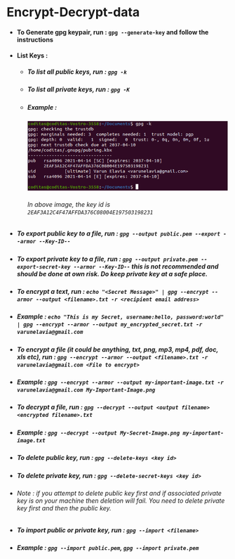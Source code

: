 # Encrypt-Decrypt-data

* #### To Generate gpg keypair, run : `gpg --generate-key` and follow the instructions
* #### List Keys :
  * ##### To list all public keys, run : `gpg -k`
  * ##### To list all private keys, run : `gpg -K`
  * ##### Example : 
    ![](https://raw.githubusercontent.com/varunelavia/Encrypt-Decrypt-data/main/Key-List-v2.png)
    ###### In above image, the key id is `2EAF3A12C4F47AFFDA376C08004E197503198231`

* ##### To export public key to a file, run : `gpg --output public.pem --export --armor --Key-ID--`

* ##### To export private key to a file, run : `gpg --output private.pem --export-secret-key --armor --Key-ID--` this is not recommended and should be done at own risk. Do keep private key at a safe place.

* ##### To encrypt a text, run : `echo "<Secret Message>" | gpg --encrypt --armor --output <filename>.txt -r <recipient email address>`
* ##### Example : `echo "This is my Secret, username:hello, password:world" | gpg --encrypt --armor --output my_encrypted_secret.txt -r varunelavia@gmail.com`

* ##### To encrypt a file (it could be anything, txt, png, mp3, mp4, pdf, doc, xls etc), run : `gpg --encrypt --armor --output <filename>.txt -r varunelavia@gmail.com <File to encrypt>`
* ##### Example : `gpg --encrypt --armor --output my-important-image.txt -r varunelavia@gmail.com My-Important-Image.png`

* ##### To decrypt a file, run : `gpg --decrypt --output <output filename> <encrypted filename>.txt`

* ##### Example : `gpg --decrypt --output My-Secret-Image.png my-important-image.txt`

* ##### To delete public key, run : `gpg --delete-keys <key id>`
* ##### To delete private key, run : `gpg --delete-secret-keys <key id>`
* ###### Note : if you attempt to delete public key first and if associated private key is on your machine then deletion will fail. You need to delete private key first and then the public key.

* ##### To import public or private key, run : `gpg --import <filename>`
* ##### Example : `gpg --import public.pem`, `gpg --import private.pem`
